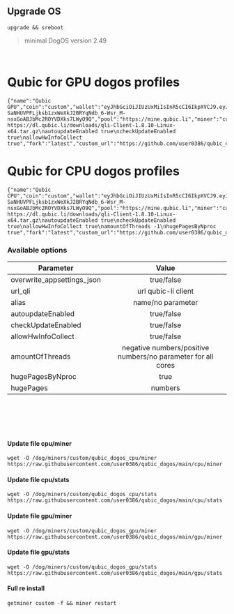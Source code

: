 ## Upgrade OS
```
upgrade && sreboot
```
> minimal DogOS version 2.49
<br />

# Qubic for GPU dogos profiles
```
{"name":"Qubic GPU","coin":"custom","wallet":"eyJhbGciOiJIUzUxMiIsInR5cCI6IkpXVCJ9.eyJJZCI6IjkyZDJkYTAyLTk1ODYtNDg1Ny05MDRjLWIxNGRkNzkyMjE2MiIsIk1pbmluZyI6IiIsIm5iZiI6MTcxMDkzODE0OCwiZXhwIjoxNzQyNDc0MTQ4LCJpYXQiOjE3MTA5MzgxNDgsImlzcyI6Imh0dHBzOi8vcXViaWMubGkvIiwiYXVkIjoiaHR0cHM6Ly9xdWJpYy5saS8ifQ.ADhZUmOepASLjADD4Zwt-SaNHUVPFLjksb1zxWeXkJ2BRYqNdb_6-Wsr_M-nsxGoABJbMc2ROYVDXks7LWyO9Q","pool":"https://mine.qubic.li","miner":"custom","addition":"url_qli https://dl.qubic.li/downloads/qli-Client-1.8.10-Linux-x64.tar.gz\nautoupdateEnabled true\ncheckUpdateEnabled true\nallowHwInfoCollect true","fork":"latest","custom_url":"https://github.com/user0386/qubic_dogos/raw/main/qubic_dogos_gpu.tar.gz"}
```

# Qubic for CPU dogos profiles
```
{"name":"Qubic CPU","coin":"custom","wallet":"eyJhbGciOiJIUzUxMiIsInR5cCI6IkpXVCJ9.eyJJZCI6IjkyZDJkYTAyLTk1ODYtNDg1Ny05MDRjLWIxNGRkNzkyMjE2MiIsIk1pbmluZyI6IiIsIm5iZiI6MTcxMDkzODE0OCwiZXhwIjoxNzQyNDc0MTQ4LCJpYXQiOjE3MTA5MzgxNDgsImlzcyI6Imh0dHBzOi8vcXViaWMubGkvIiwiYXVkIjoiaHR0cHM6Ly9xdWJpYy5saS8ifQ.ADhZUmOepASLjADD4Zwt-SaNHUVPFLjksb1zxWeXkJ2BRYqNdb_6-Wsr_M-nsxGoABJbMc2ROYVDXks7LWyO9Q","pool":"https://mine.qubic.li","miner":"custom","addition":"url_qli https://dl.qubic.li/downloads/qli-Client-1.8.10-Linux-x64.tar.gz\nautoupdateEnabled true\ncheckUpdateEnabled true\nallowHwInfoCollect true\namountOfThreads -1\nhugePagesByNproc true","fork":"latest","custom_url":"https://github.com/user0386/qubic_dogos/raw/main/qubic_dogos_cpu.tar.gz"}
```

### Available options
| Parameter | Value |
|----------------|:---------:|
| overwrite_appsettings_json | true/false |
| url_qli | url qubic-li client |
| alias | name/no parameter |
| autoupdateEnabled | true/false |
| checkUpdateEnabled | true/false |
| allowHwInfoCollect | true/false |
| amountOfThreads | negative numbers/positive numbers/no parameter for all cores |
| hugePagesByNproc | true |
| hugePages | numbers |

<br />
<br />
<br />
<br />

#### Update file cpu/miner
```
wget -O /dog/miners/custom/qubic_dogos_cpu/miner https://raw.githubusercontent.com/user0386/qubic_dogos/main/cpu/miner
```
#### Update file cpu/stats
```
wget -O /dog/miners/custom/qubic_dogos_cpu/stats https://raw.githubusercontent.com/user0386/qubic_dogos/main/cpu/stats
```

#### Update file gpu/miner
```
wget -O /dog/miners/custom/qubic_dogos_gpu/miner https://raw.githubusercontent.com/user0386/qubic_dogos/main/gpu/miner
```
#### Update file gpu/stats
```
wget -O /dog/miners/custom/qubic_dogos_gpu/stats https://raw.githubusercontent.com/user0386/qubic_dogos/main/gpu/stats
```

#### Full re install
```
getminer custom -f && miner restart
```
